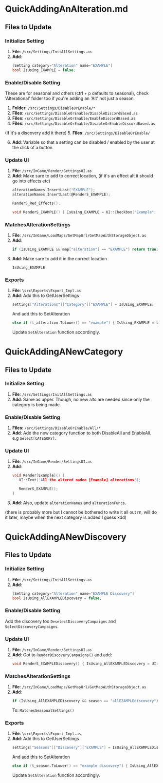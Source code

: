# QuickAddingAnAlteration.md

## Files to Update

### Initialize Setting
1. **File**: `/src/Settings/InitAllSettings.as`
2. **Add**: 
   ```c
   [Setting category="Alteration" name="EXAMPLE"]
   bool IsUsing_EXAMPLE = false;
   ```
   
### Enable/Disable Setting
These are for seasonal and others (ctrl + p defaults to seasonal), check 'Alterational' folder too if you're adding an 'Alt' not just a season.
1. **Folder**: `/src/Settings/DisableOrEnable/*`
2. **Files**: `/src/Settings/DisableOrEnable/DisableDiscordBased.as`
3. **Files**: `/src/Settings/DisableOrEnable/EnableDiscordBased.as`
4. **Files**: `/src/Settings/DisableOrEnable/DisableOrEnableDiscordBased.as`

(If it's a discovery add it there)
5. **Files**: `/src/Settings/DisableOrEnable/`

6. **Add**: Variable so that a setting can be disabled / enabled by the user at the click of a button.

### Update UI
1. **File**: `/src/InGame/Render/SettingsUI.as`
2. **Add**: 
   Make sure to add to correct location, (if it's an effect alt it should go into effects etc)
   ```c
   alterationNames.InsertLast("EXAMPLE");
   alterationNames.InsertLast(@RenderS_EXAMPLE);
   ```
   ```c
   RenderS_Red_Effects();
   ```
   ```c
   void RenderS_EXAMPLE() { IsUsing_EXAMPLE = UI::Checkbox("Example", IsUsing_EXAMPLE); }
   ```

### MatchesAlterationSettings
1. **File**: `/src/InGame/LoadMaps/GetMapUrl/GetMapWithStorageObject.as`
2. **Add**: 
   ```c
   if (IsUsing_EXAMPLE && map["alteration"] == "EXAMPLE") return true;
   ```
3. **Add**:
   Make sure to add it in the correct location
   ```
   IsUsing_EXAMPLE 
   ```
   
### Exports
1. **File**: `\src\Exports\Export_Impl.as`
2. **Add**: 
   Add this to GetUserSettings
   ```c
   settings["Alterations"]["Category"]["EXAMPLE"] = IsUsing_EXAMPLE;
   ```
   And add this to SetAlteration
   ```c
   else if (t_alteration.ToLower() == "example") { IsUsing_EXAMPLE = t_shouldUse; }
   ```
   Update `SetAlteration` function accordingly.


# QuickAddingANewCategory

## Files to Update

### Initialize Setting

1. **File**: `/src/Settings/InitAllSettings.as`
2. **Add**: 
   Same as upper. Though, no new alts are needed since only the category is being made.

### Enable/Disable Setting
1. **Files**: `/src/Settings/DisableOrEnable/All/*`
2. **Add**:
   Add the new category function to both DisableAll and EnableAll. e.g `Select[CATEGORY]`.

### Update UI

1. **File**: `/src/InGame/Render/SettingsUI.as`
2. **Add**:
   ```c
   void Render[Example]() { 
      UI::Text('All the altered nadeo [Example] alterations');

      RenderS_EXAMPLE();
   }
   ```
3. **Add**:
   Also, update `alterationNames` and `alterationFuncs`.


(there is probably more but I cannot be bothered to write it all out rn, will do it later, maybe when the next category is added I guess xdd)




# QuickAddingANewDiscovery

## Files to Update

### Initialize Setting
1. **File**: `/src/Settings/InitAllSettings.as`
2. **Add**: 
   ```c
   [Setting category="Alteration" name="EXAMPLE Discovery"]
   bool IsUsing_AllEXAMPLEDiscovery = false;
   ```
   
### Enable/Disable Setting
Add the discovery too `DeselectDiscoveryCampaigns` and `SelectDiscoveryCampaigns`.

### Update UI
1. **File**: `/src/InGame/Render/SettingsUI.as`
2. **Add**: 
   Got to `RenderDiscoveryCampaigns()` and add:
   ```c
   void RenderS_EXAMPLEDiscovery() { IsUsing_AllEXAMPLEDiscovery = UI::Checkbox("EXAMPLE Discovery", IsUsing_AllEXAMPLEDiscovery); }
   ```

### MatchesAlterationSettings
1. **File**: `/src/InGame/LoadMaps/GetMapUrl/GetMapWithStorageObject.as`
2. **Add**: 
   ```c
   if (IsUsing_AllEXAMPLEDiscovery && season == "allEZAMPLEdiscovery") return true;
   ```
   To: `MatchesSeasonalSettings()`
   
### Exports
1. **File**: `\src\Exports\Export_Impl.as`
2. **Add**: 
   Add this to GetUserSettings
   ```c
   settings["Seasons"]["Discovery"]["EXAMPLE"] = IsUsing_AllEXAMPLEDiscovery;
   ```
   And add this to SetAlteration
   ```c
   else if (t_season.ToLower() == "example discovery") { IsUsing_AllEXAMPLEDiscovery = t_shouldUse; }
   ```
   Update `SetAlteration` function accordingly.
